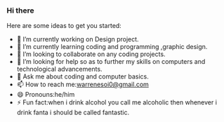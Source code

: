 ### Hi there
Here are some ideas to get you started:
- 🔭 I’m currently working on Design project.
- 🌱 I’m currently learning coding and programming ,graphic design.
- 👯 I’m looking to collaborate on any coding projects.
- 🤔 I’m looking for help so as to further my skills on computers and technological advancements.
- 💬 Ask me about coding and computer basics.  
- 📫 How to reach me:warrenesoi0@gmail.com
- 😄 Pronouns:he/him
- ⚡ Fun fact:when i drink alcohol you call me alcoholic then whenever i drink fanta i should be called fantastic.
